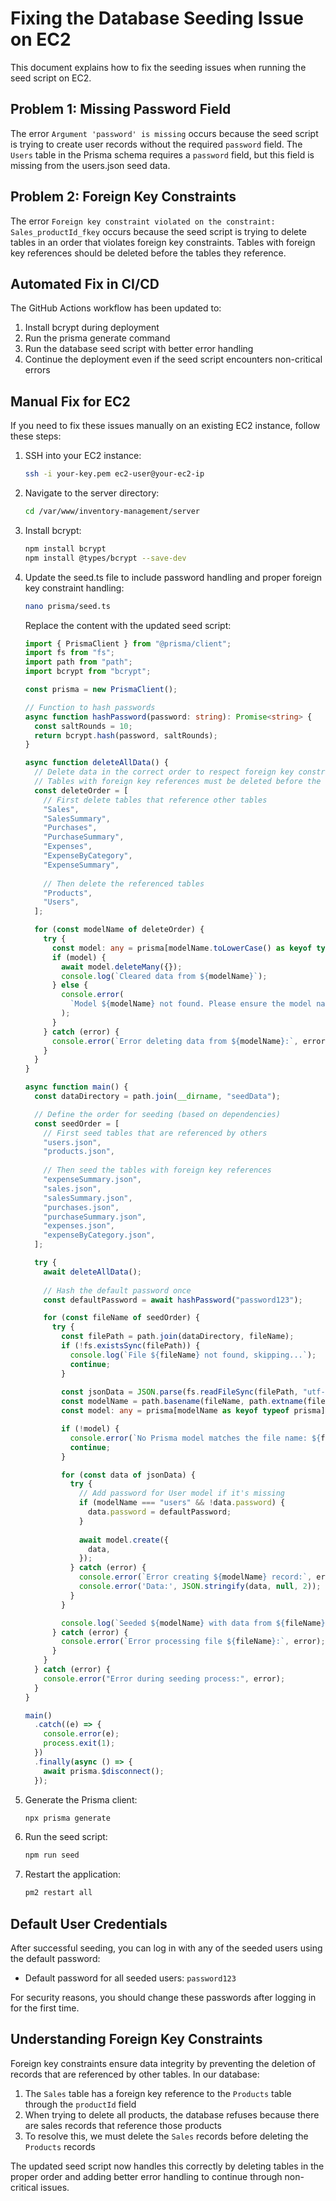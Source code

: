 # Fixing the Database Seeding Issue on EC2

This document explains how to fix the seeding issues when running the seed script on EC2.

## Problem 1: Missing Password Field

The error `Argument 'password' is missing` occurs because the seed script is trying to create user records without the required `password` field. The `Users` table in the Prisma schema requires a `password` field, but this field is missing from the users.json seed data.

## Problem 2: Foreign Key Constraints

The error `Foreign key constraint violated on the constraint: Sales_productId_fkey` occurs because the seed script is trying to delete tables in an order that violates foreign key constraints. Tables with foreign key references should be deleted before the tables they reference.

## Automated Fix in CI/CD

The GitHub Actions workflow has been updated to:
1. Install bcrypt during deployment
2. Run the prisma generate command 
3. Run the database seed script with better error handling
4. Continue the deployment even if the seed script encounters non-critical errors

## Manual Fix for EC2

If you need to fix these issues manually on an existing EC2 instance, follow these steps:

1. SSH into your EC2 instance:
   ```bash
   ssh -i your-key.pem ec2-user@your-ec2-ip
   ```

2. Navigate to the server directory:
   ```bash
   cd /var/www/inventory-management/server
   ```

3. Install bcrypt:
   ```bash
   npm install bcrypt
   npm install @types/bcrypt --save-dev
   ```

4. Update the seed.ts file to include password handling and proper foreign key constraint handling:
   ```bash
   nano prisma/seed.ts
   ```

   Replace the content with the updated seed script:
   ```typescript
   import { PrismaClient } from "@prisma/client";
   import fs from "fs";
   import path from "path";
   import bcrypt from "bcrypt";

   const prisma = new PrismaClient();

   // Function to hash passwords
   async function hashPassword(password: string): Promise<string> {
     const saltRounds = 10;
     return bcrypt.hash(password, saltRounds);
   }

   async function deleteAllData() {
     // Delete data in the correct order to respect foreign key constraints
     // Tables with foreign key references must be deleted before the tables they reference
     const deleteOrder = [
       // First delete tables that reference other tables
       "Sales",
       "SalesSummary", 
       "Purchases",
       "PurchaseSummary",
       "Expenses",
       "ExpenseByCategory",
       "ExpenseSummary",
       
       // Then delete the referenced tables
       "Products",
       "Users",
     ];

     for (const modelName of deleteOrder) {
       try {
         const model: any = prisma[modelName.toLowerCase() as keyof typeof prisma];
         if (model) {
           await model.deleteMany({});
           console.log(`Cleared data from ${modelName}`);
         } else {
           console.error(
             `Model ${modelName} not found. Please ensure the model name is correctly specified.`
           );
         }
       } catch (error) {
         console.error(`Error deleting data from ${modelName}:`, error);
       }
     }
   }

   async function main() {
     const dataDirectory = path.join(__dirname, "seedData");

     // Define the order for seeding (based on dependencies)
     const seedOrder = [
       // First seed tables that are referenced by others
       "users.json",
       "products.json",
       
       // Then seed the tables with foreign key references
       "expenseSummary.json",
       "sales.json",
       "salesSummary.json",
       "purchases.json",
       "purchaseSummary.json",
       "expenses.json",
       "expenseByCategory.json",
     ];

     try {
       await deleteAllData();
       
       // Hash the default password once
       const defaultPassword = await hashPassword("password123");

       for (const fileName of seedOrder) {
         try {
           const filePath = path.join(dataDirectory, fileName);
           if (!fs.existsSync(filePath)) {
             console.log(`File ${fileName} not found, skipping...`);
             continue;
           }
           
           const jsonData = JSON.parse(fs.readFileSync(filePath, "utf-8"));
           const modelName = path.basename(fileName, path.extname(fileName));
           const model: any = prisma[modelName as keyof typeof prisma];

           if (!model) {
             console.error(`No Prisma model matches the file name: ${fileName}`);
             continue;
           }

           for (const data of jsonData) {
             try {
               // Add password for User model if it's missing
               if (modelName === "users" && !data.password) {
                 data.password = defaultPassword;
               }
               
               await model.create({
                 data,
               });
             } catch (error) {
               console.error(`Error creating ${modelName} record:`, error);
               console.error('Data:', JSON.stringify(data, null, 2));
             }
           }

           console.log(`Seeded ${modelName} with data from ${fileName}`);
         } catch (error) {
           console.error(`Error processing file ${fileName}:`, error);
         }
       }
     } catch (error) {
       console.error("Error during seeding process:", error);
     }
   }

   main()
     .catch((e) => {
       console.error(e);
       process.exit(1);
     })
     .finally(async () => {
       await prisma.$disconnect();
     });
   ```

5. Generate the Prisma client:
   ```bash
   npx prisma generate
   ```

6. Run the seed script:
   ```bash
   npm run seed
   ```

7. Restart the application:
   ```bash
   pm2 restart all
   ```

## Default User Credentials

After successful seeding, you can log in with any of the seeded users using the default password:

- Default password for all seeded users: `password123`

For security reasons, you should change these passwords after logging in for the first time.

## Understanding Foreign Key Constraints

Foreign key constraints ensure data integrity by preventing the deletion of records that are referenced by other tables. In our database:

1. The `Sales` table has a foreign key reference to the `Products` table through the `productId` field
2. When trying to delete all products, the database refuses because there are sales records that reference those products
3. To resolve this, we must delete the `Sales` records before deleting the `Products` records

The updated seed script now handles this correctly by deleting tables in the proper order and adding better error handling to continue through non-critical issues. 